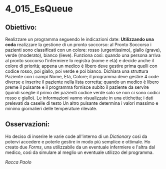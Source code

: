 # 4_015_EsQueue
## Obiettivo: 
Realizzare un programma seguendo le indicazioni date:
**Utilizzando una coda** realizzare la gestione di un pronto soccorso:
al Pronto Soccorso i pazienti sono classificati con un colore: rosso (urgentissimo), giallo (grave),
verde (moderato), bianco (lieve). Funziona così: quando una persona arriva al pronto soccorso
l’infermiere lo registra (nome e età) e decide anche il colore di priorità; appena un medico è libero
deve gestire prima quelli con codice rosso, poi giallo, poi verde e poi bianco. Dichiara una struttura
Paziente con i campi Nome, Età, Colore; il programma deve gestire 4 code diverse e inserire il
paziente nella lista corretta; quando un medico è libero preme il pulsante e il programma fornisce
subito il paziente da servire (quindi sceglie il primo dei pazienti codice verde solo se non ci sono
codici rosso e giallo). Le informazioni vanno visualizzate in una etichetta; i dati prelevati da caselle
di testo Un altro pulsante determina i valori massimo e minimo giornalieri delle temperature
rilevate.

## Osservazioni:
Ho deciso di inserire le varie code all'interno di un *Dictionary* così da potervi accedere e poterle gestire in modo più semplice e ottimale.
Ho creato due *Forms*, una utilizzabile da un eventuale infermiere e l'altra dal medico, così da simulare al meglio un eventuale utilizzo del programma.

*Racca Paolo*